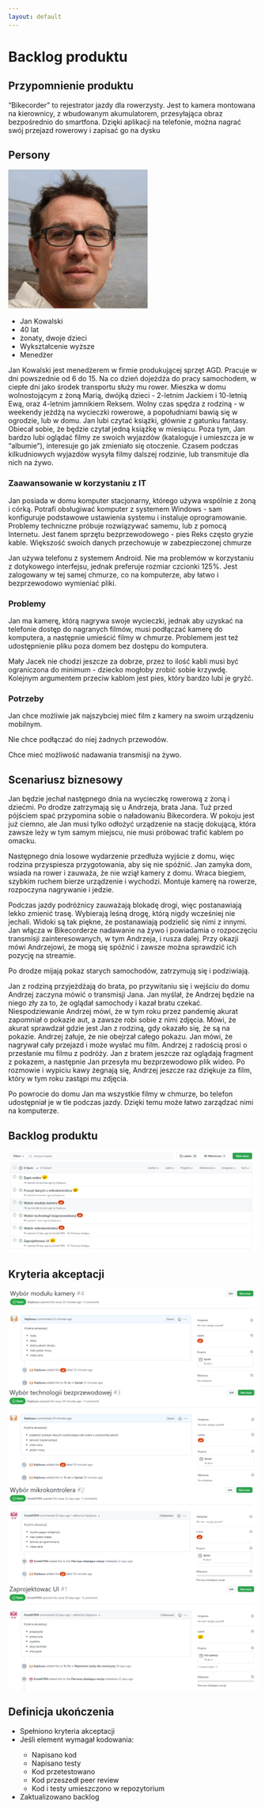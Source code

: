 ```yaml
---
layout: default
---
```

<h1>Backlog produktu</h1>

<h2>Przypomnienie produktu</h2>
<p>“Bikecorder” to rejestrator jazdy dla rowerzysty. Jest to kamera montowana na kierownicy, z wbudowanym akumulatorem, przesyłająca obraz bezpośrednio do smartfona. Dzięki aplikacji na telefonie, można nagrać swój przejazd rowerowy i zapisać go na dysku</p>

<h2>Persony</h2>
<img src="docs/pics/kowalski.PNG" />
<ul>
    <li>Jan Kowalski</li>
    <li>40 lat</li>
    <li>żonaty, dwoje dzieci</li>
    <li>Wykształcenie wyższe</li>
    <li>Menedżer</li>
</ul>

<p>Jan Kowalski jest menedżerem w firmie produkującej sprzęt AGD. Pracuje w dni powszednie od 6 do 15. Na co dzień dojeżdża do pracy samochodem, w ciepłe dni jako środek transportu służy mu rower. Mieszka w domu wolnostojącym z żoną Marią, dwójką dzieci - 2-letnim Jackiem i 10-letnią Ewą, oraz 4-letnim jamnikiem Reksem. Wolny czas spędza z rodziną - w weekendy jeżdżą na wycieczki rowerowe, a popołudniami bawią się w ogrodzie, lub w domu. Jan lubi czytać książki, głównie z gatunku fantasy. Obiecał sobie, że będzie czytał jedną książkę w miesiącu. Poza tym, Jan bardzo lubi oglądać filmy ze swoich wyjazdów (kataloguje i umieszcza je w “albumie”), interesuje go jak zmieniało się otoczenie. Czasem podczas kilkudniowych wyjazdów wysyła filmy dalszej rodzinie, lub transmituje dla nich na żywo.</p>

<h3>Zaawansowanie w korzystaniu z IT</h3>
<p>Jan posiada w domu komputer stacjonarny, którego używa wspólnie z żoną i córką. Potrafi obsługiwać komputer z systemem Windows - sam konfiguruje podstawowe ustawienia systemu i instaluje oprogramowanie. Problemy techniczne próbuje rozwiązywać samemu, lub z pomocą Internetu. Jest fanem sprzętu bezprzewodowego - pies Reks często gryzie kable. Większość swoich danych przechowuje w zabezpieczonej chmurze</p>

<p>Jan używa telefonu z systemem Android. Nie ma problemów w korzystaniu z dotykowego interfejsu, jednak preferuje rozmiar czcionki 125%. Jest zalogowany w tej samej chmurze, co na komputerze, aby łatwo i bezprzewodowo wymieniać pliki.</p>

<h3>Problemy</h3>
<p>Jan ma kamerę, którą nagrywa swoje wycieczki, jednak aby uzyskać na telefonie dostęp do nagranych filmów, musi podłączać kamerę do komputera, a następnie umieścić filmy w chmurze. Problemem jest też udostępnienie pliku poza domem bez dostępu do komputera.</p>

<p>Mały Jacek nie chodzi jeszcze za dobrze, przez to ilość kabli musi być ograniczona do minimum - dziecko mogłoby zrobić sobie krzywdę. Kolejnym argumentem przeciw kablom jest pies, który bardzo lubi je gryźć.</p>

<h3>Potrzeby</h3>
<p>Jan chce możliwie jak najszybciej mieć film z kamery na swoim urządzeniu mobilnym.</p>
<p>Nie chce podłączać do niej żadnych przewodów.</p>
<p>Chce mieć możliwość nadawania transmisji na żywo.</p>

<h2>Scenariusz biznesowy</h2>
<p>Jan będzie jechał następnego dnia na wycieczkę rowerową z żoną i dziećmi. Po drodze zatrzymają się u Andrzeja, brata Jana. Tuż przed pójściem spać przypomina sobie o naładowaniu Bikecordera. W pokoju jest już ciemno, ale Jan musi tylko odłożyć urządzenie na stację dokującą, która zawsze leży w tym samym miejscu, nie musi próbować trafić kablem po omacku.</p>

<p>Następnego dnia losowe wydarzenie przedłuża wyjście z domu, więc rodzina przyspiesza przygotowania, aby się nie spóźnić. Jan zamyka dom, wsiada na rower i zauważa, że nie wziął kamery z domu. Wraca biegiem, szybkim ruchem bierze urządzenie i wychodzi. Montuje kamerę na rowerze, rozpoczyna nagrywanie i jedzie.</p>

<p>Podczas jazdy podróżnicy zauważają blokadę drogi, więc postanawiają lekko zmienić trasę. Wybierają leśną drogę, którą nigdy wcześniej nie jechali. Widoki są tak piękne, że postanawiają podzielić się nimi z innymi. Jan włącza w Bikecorderze nadawanie na żywo i powiadamia o rozpoczęciu transmisji zainteresowanych, w tym Andrzeja, i rusza dalej. Przy okazji mówi Andrzejowi, że mogą się spóźnić i zawsze można sprawdzić ich pozycję na streamie.</p>

<p>Po drodze mijają pokaz starych samochodów, zatrzymują się i podziwiają.</p>

<p>Jan z rodziną przyjeżdżają do brata, po przywitaniu się i wejściu do domu Andrzej zaczyna mówić o transmisji Jana. Jan myślał, że Andrzej będzie na niego zły za to, że oglądał samochody i kazał bratu czekać. Niespodziewanie Andrzej mówi, że w tym roku przez pandemię akurat zapomniał o pokazie aut, a zawsze robi sobie z nimi zdjęcia. Mówi, że akurat sprawdzał gdzie jest Jan z rodziną, gdy okazało się, że są na pokazie. Andrzej żałuje, że nie obejrzał całego pokazu. Jan mówi, że nagrywał cały przejazd i może wysłać mu film. Andrzej z radością prosi o przesłanie mu filmu z podróży. Jan z bratem jeszcze raz oglądają fragment z pokazem, a następnie Jan przesyła mu bezprzewodowo plik wideo. Po rozmowie i wypiciu kawy żegnają się, Andrzej jeszcze raz dziękuje za film, który w tym roku zastąpi mu zdjęcia.</p>

<p>Po powrocie do domu Jan ma wszystkie filmy w chmurze, bo telefon udostępniał je w tle podczas jazdy. Dzięki temu może łatwo zarządzać nimi na komputerze.</p>

<h2>Backlog produktu</h2>
<img src="./pics/backlog.PNG" />

<h2>Kryteria akceptacji</h2>
<div><img src="./docs/pics/element1.PNG"/><div>
<div><img src="pics/element2.PNG"/><div>
<div><img src="pics/element3.PNG"/><div>
<div><img src="pics/element4.PNG"/><div>

<h2>Definicja ukończenia</h2>
<ul>
    <li>Spełniono kryteria akceptacji</li>
    <li>Jeśli element wymagał kodowania:</li>
        <ul>
            <li>Napisano kod</li>
            <li>Napisano testy</li>
            <li>Kod przetestowano</li>
            <li>Kod przeszedł peer review</li>
            <li>Kod i testy umieszczono w repozytorium</li>
        </ul>
    <li>Zaktualizowano backlog</li>
</ul>
